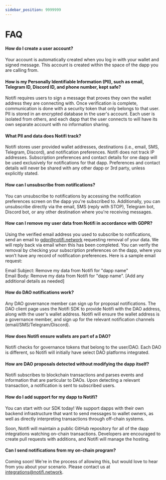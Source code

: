 ```yaml
---
sidebar_position: 9999999
---
```


# FAQ 

#### How do I create a user account?

Your account is automatically created when you log in with your wallet and
signed message. This account is created within the space of the dapp you are
calling from.

#### How is my Personally Identifiable Information (PII), such as email, Telegram ID, Discord ID, and phone number, kept safe?

Notifi requires users to sign a message that proves they own the wallet address
they are connecting with. Once verification is complete, communication is done
with a security token that only belongs to that user. PII is stored in an
encrypted database in the user's account. Each user is isolated from others,
and each dapp that the user connects to will have its own separate account with
no information sharing.

#### What PII and data does Notifi track?

Notifi stores user provided wallet addresses, destinations (i.e., email, SMS,
Telegram, Discord), and notification preferences. Notifi does not track IP addresses.
Subscription preferences and contact details for one dapp will be used
exclusively for notifications for that dapp. Preferences and contact details
will never be shared with any other dapp or 3rd party, unless explicitly
stated.

#### How can I unsubscribe from notifications?

You can unsubscribe to notifications by accessing the notification preferences
screen on the dapp you're subscribed to. Additionally, you can unsubscribe
directly via the email, SMS (reply with STOP), Telegram bot, Discord bot, or any other
destination where you're receiving messages.

#### How can I remove my user data from Notifi in accordance with GDPR?

Using the verified email address you used to subscribe to notifications, send
an email to gdpr@notifi.network requesting removal of your data. We will reply
back via email when this has been completed. You can verify the removal by
checking your subscription preferences on the dapp, where you won’t have any
record of notification preferences. Here is a sample email request:

Email Subject: Remove my data from Notifi for "dapp name"  
Email Body: Remove my data from Notifi for "dapp name". [Add any additional details as needed]

#### How do DAO notifications work?

Any DAO governance member can sign up for proposal notifications. The DAO
client page uses the Notifi SDK to provide Notifi with the DAO address, along
with the user's wallet address. Notifi will ensure the wallet address is a
governance member, and sign up for the relevant notification channels
(email/SMS/Telegram/Discord).

#### How does Notifi ensure wallets are part of a DAO?

Notifi checks for governance tokens that belong to the user/DAO. Each DAO is
different, so Notifi will initially have select DAO platforms integrated.

#### How are DAO proposals detected without modifying the dapp itself?

Notifi subscribes to blockchain transactions and parses events and information
that are particular to DAOs. Upon detecting a relevant transaction, a
notification is sent to subscribed users.

#### How do I add support for my dapp to Notifi?

You can start with our SDK today! We support dapps with their own backend
infrastructure that want to send messages to wallet owners, as well as directly
interpreting transactions through off-chain systems.

Soon, Notifi will maintain a public GitHub repository for all of the dapp
integrations watching on-chain transactions. Developers are encouraged to
create pull requests with additions, and Notifi will manage the hosting.

#### Can I send notifications from my on-chain program?

Coming soon! We're in the process of allowing this, but would love to hear from you about your scenario.
Please contact us at integrations@notifi.network.

